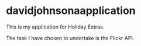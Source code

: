 # davidjohnsonaapplication

This is my application for Holiday Extras.

The task I have chosen to undertake is the Flickr API.

